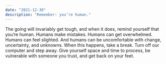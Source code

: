 ```yaml
---
date: "2021-12-30"
description: "Remember: you’re human."
---
```


The going will invariably get tough, and when it does, remind yourself that you’re human. Humans make mistakes. Humans can get overwhelmed. Humans can feel slighted. And humans can be uncomfortable with change, uncertainty, and unknowns. When this happens, take a break. Turn off our computer and step away. Give yourself space and time to process, be vulnerable with someone you trust, and get back on your feet.
